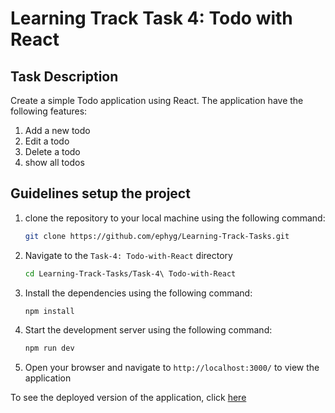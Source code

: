 # Learning Track Task 4: Todo with React

## Task Description
Create a simple Todo application using React. The application have the following features:
1. Add a new todo
2. Edit a todo
3. Delete a todo
4. show all todos

## Guidelines setup the project
1. clone the repository to your local machine using the following command:
    ```sh
    git clone https://github.com/ephyg/Learning-Track-Tasks.git
2. Navigate to the `Task-4: Todo-with-React` directory
    ```sh
    cd Learning-Track-Tasks/Task-4\ Todo-with-React
3. Install the dependencies using the following command:
    ```sh
    npm install
4. Start the development server using the following command:
    ```sh
    npm run dev
5. Open your browser and navigate to `http://localhost:3000/` to view the application


To see the deployed version of the application, click [here]( )